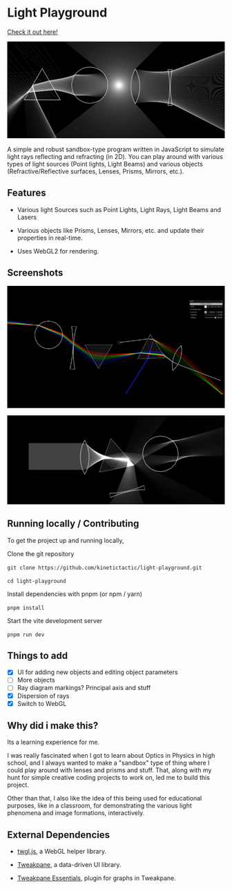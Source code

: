 # Light Playground

[Check it out here!](https://kinetictactic.github.io/light-playground)

![light-playground](assets/screenshot.png)

A simple and robust sandbox-type program written in JavaScript to simulate light rays reflecting and refracting (in 2D). You can play around with various types of light sources (Point lights, Light Beams) and various objects (Refractive/Reflective surfaces, Lenses, Prisms, Mirrors, etc.).

## Features

-   Various light Sources such as Point Lights, Light Rays, Light Beams and Lasers

-   Various objects like Prisms, Lenses, Mirrors, etc. and update their properties in real-time.

-   Uses WebGL2 for rendering.

## Screenshots

![light-playground](assets/gif.gif)

<!-- ![light-playground](assets/dispersion.png) -->

![light-playground](assets/screenshot2.png)

## Running locally / Contributing

To get the project up and running locally,

Clone the git repository

`git clone https://github.com/kinetictactic/light-playground.git`

`cd light-playground`

Install dependencies with pnpm (or npm / yarn)

`pnpm install`

Start the vite development server

`pnpm run dev`

## Things to add

-   [x] UI for adding new objects and editing object parameters
-   [ ] More objects
-   [ ] Ray diagram markings? Principal axis and stuff
-   [x] Dispersion of rays
-   [x] Switch to WebGL

## Why did i make this?

Its a learning experience for me.

I was really fascinated when I got to learn about Optics in Physics in high school, and I always wanted to make a "sandbox" type of thing where I could play around with lenses and prisms and stuff. That, along with my hunt for simple creative coding projects to work on, led me to build this project.

Other than that, I also like the idea of this being used for educational purposes, like in a classroom, for demonstrating the various light phenomena and image formations, interactively.

## External Dependencies

-   [twgl.js](https://twgljs.org/), a WebGL helper library.

-   [Tweakpane](https://cocopon.github.io/tweakpane/), a data-driven UI library.

-   [Tweakpane Essentials](https://github.com/tweakpane/plugin-essentials), plugin for graphs in Tweakpane.
